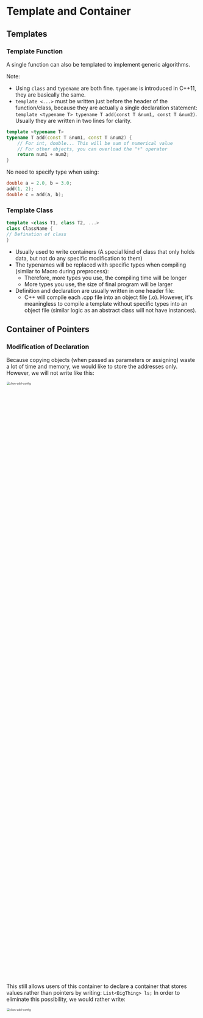 # Template and Container

## Templates

### Template Function

A single function can also be templated to implement generic algorithms.

Note: 

* Using  `class` and `typename` are both fine. `typename` is introduced in C++11, they are basically the same.
* `template <...>` must be written just before the header of the function/class, because they are actually a single declaration statement: `template <typename T> typename T add(const T &num1, const T &num2)`. Usually they are written in two lines for clarity.

```cpp
template <typename T>
typename T add(const T &num1, const T &num2) {
    // For int, double... This will be sum of numerical value
  	// For other objects, you can overload the "+" operator
    return num1 + num2;
}
```

No need to specify type when using:

```cpp
double a = 2.0, b = 3.0;
add(1, 2);
double c = add(a, b);
```

### Template Class

```cpp
template <class T1, class T2, ...> 
class ClassName {
// Defination of class
}
```

* Usually used to write containers (A special kind of class that only holds data, but not do any specific modification to them)
* The typenames will be replaced with specific types when compiling (similar to Macro during preprocess):
  * Therefore, more types you use,  the compiling time will be longer
  * More types you use, the size of final program will be larger
* Definition and declaration are usually written in one header file:
  * C++ will compile each .cpp file into an object file (.o). However, it's meaningless to compile a template without specific types into an object file (similar logic as an abstract class will not have instances).

## Container of Pointers

### Modification of Declaration

Because copying objects (when passed as parameters or assigning) waste a lot of time and memory, we would like to store the addresses only. However, we will not write like this:

<img src="../img/template-1.png" alt="clion-add-config" width="40%" height="40%" style="zoom:50%;" />

This still allows users of this container to declare a container that stores values rather than pointers by writing: `List<BigThing> ls;` In order to eliminate this possibility, we would rather write:

<img src="../img/template-2.png" alt="clion-add-config" width="40%" height="40%" style="zoom:50%;" />

### One Invariant & Three Rules

There are some basic rules to ensure there will be no memory issues:

* **At-most-once invariant**: any object can be linked to at most one container at any time through pointer.

* **Existence**: An object must be **dynamically allocated** before a pointer to it is inserted.
* **Ownership**: Once a pointer to an object is inserted, that object becomes the property of the container. It can only be modified through the methods of the container. 
* **Conservation**: When a pointer is removed from a container, either the pointer must be inserted into **some** container, or its referent must be **deleted**.

Analogy: Let's compare object to money, compare container to banks.

* **Invariant**: A sum of money can only be held by someone, or some bank, not both.
* **Existence**: You must have some money before you put them into bank. The bank itself cannot generate money.
* **Ownership**: Once your money is put into the bank, you can only go the bank counter or the ATM to manage them.
* **Conservation**: When you take your money out, you can only put it into other banks, or manage by yourself. (Of course you can throw it away if you are rich)

> Suggestion: Go through the slides and understand each example.

### Destroy a templated Container

According to our rules, a container must be responsible for the objects it is holding. If a container is destroyed before the objects in it is deleted, there will be memory leak. Therefore, we should rewrite:

* **The destructor**: Destroys an existing instance.

* **The assignment operator**: Destroys an existing instance before copying the contents of another instance.

## Polymorphic Container

Intuition: A templated container can only hold one type of objects at one time, while we want a container that can hold more.

* Templates are checked at compile time, sometimes called *static polymorphism*.
* The behavior of `virtual` functions can only be determined during runtime, therefore it is called *runtime polymorphism*.

Therefore, we can use the derived class mechanism (a pointer of super class can point to an instance of derived class). We would like to declare a "dummy class" called `Object` and let other classes inherit it.

```cpp
class Object {
public:
  virtual ~Object() { }
};
```

### Dynamic Cast

Inserting objects of derived classes into the container is trivial. However, when you retrieve it from the container and want to use it as a derived class again, you must do some type cast:

```cpp
Object *op;
BigThing *bp;

op = l.remove();
bp = dynamic_cast<BigThing *>(op);  // return a null pointer if cast failed
assert(bp);      // The program will abort if bp is null
// In practical programming, you may write:
if (!bp) {
  // Do something to handle the cast failure
  cout << "Dynamic cast failed !!!" << endl;
	return -1;	// You can assign any error code you like
} else {
  // Continue to do what you like
}
```

> Avoid using this type of cast. Dynamic cast cannot ensure 100% success. Also it will make your code hard to maintain and read.

### The clone() function

As this is also a container of pointers, we also need to rewrite the copy constructor to ensure deep copy when copying the whole container. However, issues come when you try to write code as we written for templated container:

```cpp
void List::copyList(node *list) {
  if(!list) return;
  Object *o;
  copyList(list->next);
  o = new Object(*list->value);    // *list->value is a BigThing object
  insert(o);
}
```

Therefore, we need to use a little technique called **named constructor**: An **ordinary method** that copies the object itself, returning a pointer to the "generic" base class. Look into slides and understand the sample code.

Why we have to write in this way?

* Because constructor cannot be `virtual`. If you just write constructor for each derived class, it cannot be invoked by `new Object(...)`.
* However, other functions can be `virtual` and overloaded by each derived class. We then alter our strategy. Instead of rewriting constructors, what we really want is just a way to copy an object itself and return a pointer to it.

> Inspiration: Sometimes we need to use some non-language techniques to fix issues.

## NULL and nullptr

We always use `NULL` to represent a null pointer, and in C++ we also have `nullptr` to indicate this. Sometimes we will see such code to check a pointer:

```cpp
int *a = NULL;
if (a == NULL) { ... }    // Make sense
if (!a) { ... }           // OK
if (a == 0) { ... }       // ???
```

Actually, `NULL` is not that mysterious when we look at its definition:

```cpp
#ifdef __cplusplus
#define NULL 0
#else
#define NULL ((void *)0)	// This is the defination in C
#endif
```

Therefore, `NULL` is actually a pointer pointing to **address 0** in C. And in C++, `NULL` is partly equivalent to the numerical value 0. However, sometimes there will be ambiguity and mistakes when `NULL` is mixed with 0. Thus, C++11 introduced `nullptr` to represent a null pointer, and it cannot be cast into a numerical value. Try the following:

```cpp
cout << (NULL == 0) << endl;			// NULL will be cast to 0 in C++
cout << (nullptr == 0) << endl;		// nullptr is of type "nullptr_t", and is not allowed to be cast into int
```

> Note: It is a good habit to check whether a pointer is null before using it, especially when you are debugging. Actually, in some dynamic languages, programmers are required to do such checks.

> Note: In C++, try to use nullptr instead of NULL.

## *Four types of cast in C++

* **dynamic_cast**: Safely converts pointers and references to classes up, down, and sideways along the inheritance hierarchy.
* **reinterpret_cast**: Convert between pointers of any type. It is conducted on binary level. Not very meaningful.
* **const_cast**: Convert a const pointer or reference of an object to a non-const one, which allows you to modify it. If that object is non-const, you can modify it as expected. **If that object is const when declared, the modification will lead to undefined behavior.** See [reference](https://en.cppreference.com/w/cpp/language/const_cast).
* static_cast: Very complicated. Often used for initialization. See [reference](https://en.cppreference.com/w/cpp/language/static_cast).

## Credit

SU2019 & SU2020 VE280 Teaching Groups.

VE280 Lecture 25

